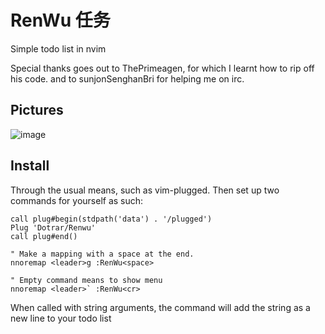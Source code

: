 # RenWu 任务
Simple todo list in nvim

Special thanks goes out to ThePrimeagen, for which I learnt how to rip off his code. 
and to sunjonSenghanBri for helping me on irc.

## Pictures
![image](https://user-images.githubusercontent.com/1199335/143765693-b4a8ceb2-eed2-4108-ab24-8c391fd07788.png)

## Install

Through the usual means, such as vim-plugged. Then set up two commands for yourself as such:

```vim
call plug#begin(stdpath('data') . '/plugged')
Plug 'Dotrar/Renwu'
call plug#end() 

" Make a mapping with a space at the end.
nnoremap <leader>g :RenWu<space>

" Empty command means to show menu
nnoremap <leader>` :RenWu<cr>
```

When called with string arguments, the command will add the string as a new line to your todo list
